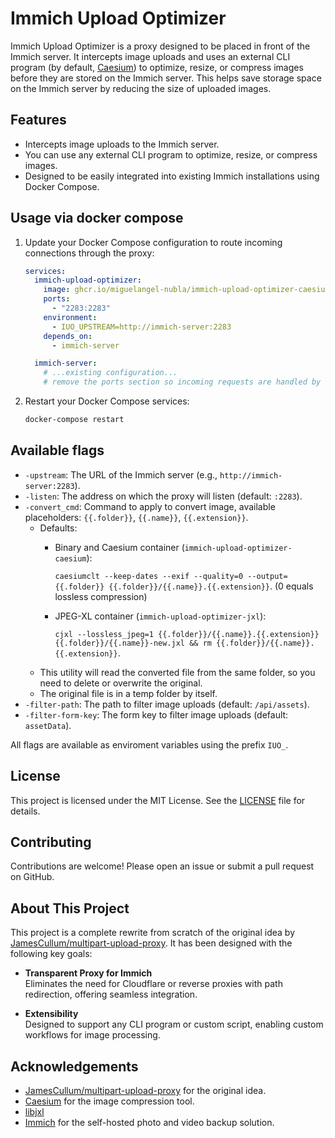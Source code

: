 # Immich Upload Optimizer

Immich Upload Optimizer is a proxy designed to be placed in front of the Immich server. It intercepts image uploads and uses an external CLI program (by default, [Caesium](https://github.com/Lymphatus/caesium-clt)) to optimize, resize, or compress images before they are stored on the Immich server. This helps save storage space on the Immich server by reducing the size of uploaded images.

## Features

- Intercepts image uploads to the Immich server.
- You can use any external CLI program to optimize, resize, or compress images.
- Designed to be easily integrated into existing Immich installations using Docker Compose.

## Usage via docker compose

1. Update your Docker Compose configuration to route incoming connections through the proxy:

    ```yaml
    services:
      immich-upload-optimizer:
        image: ghcr.io/miguelangel-nubla/immich-upload-optimizer-caesium:latest
        ports:
          - "2283:2283"
        environment:
          - IUO_UPSTREAM=http://immich-server:2283
        depends_on:
          - immich-server

      immich-server:
        # ...existing configuration...
        # remove the ports section so incoming requests are handled by the proxy by default
    ```

2. Restart your Docker Compose services:

    ```sh
    docker-compose restart
    ```

## Available flags

  - `-upstream`: The URL of the Immich server (e.g., `http://immich-server:2283`).
  - `-listen`: The address on which the proxy will listen (default: `:2283`).
  - `-convert_cmd`: Command to apply to convert image, available placeholders: `{{.folder}}`, `{{.name}}`, `{{.extension}}`. 
    - Defaults:
      - Binary and Caesium container (`immich-upload-optimizer-caesium`):

        `caesiumclt --keep-dates --exif --quality=0 --output={{.folder}} {{.folder}}/{{.name}}.{{.extension}}`. (0 equals lossless compression)
      - JPEG-XL container (`immich-upload-optimizer-jxl`):

        `cjxl --lossless_jpeg=1 {{.folder}}/{{.name}}.{{.extension}} {{.folder}}/{{.name}}-new.jxl && rm {{.folder}}/{{.name}}.{{.extension}}`.
    - This utility will read the converted file from the same folder, so you need to delete or overwrite the original.
    - The original file is in a temp folder by itself.
  - `-filter-path`: The path to filter image uploads (default: `/api/assets`).
  - `-filter-form-key`: The form key to filter image uploads (default: `assetData`).

  All flags are available as enviroment variables using the prefix `IUO_`.

## License

This project is licensed under the MIT License. See the [LICENSE](LICENSE) file for details.

## Contributing

Contributions are welcome! Please open an issue or submit a pull request on GitHub.

## About This Project 

This project is a complete rewrite from scratch of the original idea by [JamesCullum/multipart-upload-proxy](https://github.com/JamesCullum/multipart-upload-proxy). It has been designed with the following key goals:

- **Transparent Proxy for Immich**  
  Eliminates the need for Cloudflare or reverse proxies with path redirection, offering seamless integration.

- **Extensibility**  
  Designed to support any CLI program or custom script, enabling custom workflows for image processing.

## Acknowledgements

- [JamesCullum/multipart-upload-proxy](https://github.com/JamesCullum/multipart-upload-proxy) for the original idea.
- [Caesium](https://github.com/Lymphatus/caesium) for the image compression tool.
- [libjxl](https://github.com/libjxl/libjxl)
- [Immich](https://github.com/immich-app/immich) for the self-hosted photo and video backup solution.